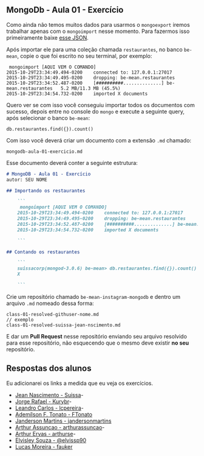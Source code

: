 ## MongoDb - Aula 01 - Exercício

Como ainda não temos muitos dados para usarmos o `mongoexport` iremos trabalhar apenas com o `mongoimport` nesse momento. Para fazermos isso primeiramente baixe [esse JSON](https://raw.githubusercontent.com/Webschool-io/be-mean-instagram/master/apostila/mongodb/data/restaurantes.json).

Após importar ele para uma coleção chamada `restaurantes`, no banco `be-mean`, copie o que foi escrito no seu terminal, por exemplo:

```
 mongoimport [AQUI VEM O COMANDO]
2015-10-29T23:34:49.494-0200    connected to: 127.0.0.1:27017
2015-10-29T23:34:49.495-0200    dropping: be-mean.restaurantes
2015-10-29T23:34:52.487-0200    [##########..............] be-mean.restaurantes   5.2 MB/11.3 MB (45.5%)
2015-10-29T23:34:54.732-0200    imported X documents

```

Quero ver se com isso você conseguiu importar todos os documentos com sucesso, depois entre no console do `mongo` e execute a seguinte query, após selecionar o banco `be-mean`:

```
db.restaurantes.find({}).count()
```

Com isso você deverá criar um documento com a extensão `.md` chamado:

```
mongodb-aula-01-exercicio.md
```

Esse documento deverá conter a seguinte estrutura:

```md
# MongoDB - Aula 01 - Exercício
autor: SEU NOME

## Importando os restaurantes

    ```
     mongoimport [AQUI VEM O COMANDO]
    2015-10-29T23:34:49.494-0200    connected to: 127.0.0.1:27017
    2015-10-29T23:34:49.495-0200    dropping: be-mean.restaurantes
    2015-10-29T23:34:52.487-0200    [##########..............] be-mean.restaurantes   5.2 MB/11.3 MB (45.5%)
    2015-10-29T23:34:54.732-0200    imported X documents

    ```

## Contando os restaurantes

    ```
    suissacorp(mongod-3.0.6) be-mean> db.restaurantes.find({}).count()
    X

    ```

```

Crie um repositório chamado `be-mean-instagram-mongodb` e dentro um arquivo `.md` nomeado dessa forma:

```
class-01-resolved-githuser-nome.md
// exemplo
class-01-resolved-suissa-jean-nscimento.md
```

E dar um **Pull Request** nesse repositório enviando seu arquivo resolvido para esse repositório, não esquecendo que o mesmo deve existir **no seu** repositório.

## Respostas dos alunos

Eu adicionarei os links a medida que eu veja os exercícios.

- [Jean Nascimento - Suissa](https://github.com/suissa/be-mean-instagram-mongodb/class-01-resolved.md)-
- [Jorge Rafael - Kurybr](https://github.com/kurybr/be-mean-modulo-mongodb/blob/master/exercises/mongodb-aula-01-exercicio.md)-
- [Leandro Carlos - lcpereira](https://github.com/lcpereira/be-mean-instagram-mongodb/blob/master/mongodb-aula-01-exercicio.md)-
- [Ademílson F. Tonato - FTonato](https://github.com/ftonato/be-mean-modulo-mongodb/blob/master/exercises/mongodb-aula-01-exercicio.md)
- [Janderson Martins - jandersonmartins](https://github.com/jandersonmartins/be-mean-instagram-mongodb/blob/master/class-01-resolved.md)
- [Arthur Assuncao - arthurassuncao](https://github.com/ArthurAssuncao/be-mean-modulo-mongodb/blob/master/aula01/mongodb-aula-01-exercicio.md)-
- [Arthur Ervas - arthurse](https://github.com/arthurse/be-mean-modulo-mongodb/blob/master/exercises/mongodb-aula-01-exercicio.md)-
- [Elvisley Souza - @elvissp90](https://github.com/Elvisley/be-mean-modulo-mongodb/blob/master/mongodb-aula-01-exercicio.md)
- [Lucas Moreira - fauker](https://github.com/fauker/be-mean-instagram-mongodb/blob/master/exercises/mongodb-aula-01-exercicio.md)
